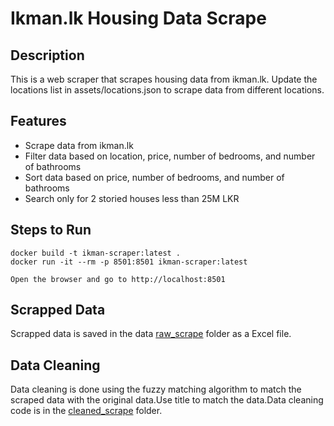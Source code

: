 # Ikman.lk Housing Data Scrape

## Description

This is a web scraper that scrapes housing data from ikman.lk.
Update the locations list in assets/locations.json to scrape data from different locations.

## Features

- Scrape data from ikman.lk
- Filter data based on location, price, number of bedrooms, and number of bathrooms
- Sort data based on price, number of bedrooms, and number of bathrooms
- Search only for 2 storied houses less than 25M LKR

## Steps to Run

````
docker build -t ikman-scraper:latest .
docker run -it --rm -p 8501:8501 ikman-scraper:latest

Open the browser and go to http://localhost:8501
````

## Scrapped Data

Scrapped data is saved in the data [raw_scrape](raw_scrape) folder as a Excel file.

## Data Cleaning

Data cleaning is done using the fuzzy matching algorithm to match the scraped data with the original data.Use title to
match the data.Data cleaning code is in the [cleaned_scrape](cleaned_scrape) folder.